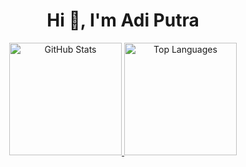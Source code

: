 <h1 align="center">Hi 👋, I'm Adi Putra</h1>

<p align="center">
    <a href="https://github.com/Putra-0">
        <img height="180em"
            src="https://github-readme-stats-eight-theta.vercel.app/api?username=Putra-0&show_icons=true&theme=tokyonight&include_all_commits=true&count_private=true&langs_count=8"
            alt="GitHub Stats" />
        <img height="180em"
            src="https://github-readme-stats.vercel.app/api/top-langs?username=Putra-0&show_icons=true&theme=tokyonight&locale=en&layout=compact&langs_count=10"
            alt="Top Languages" />
        <a>
</p>
